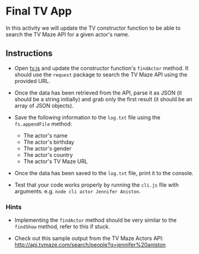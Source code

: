 # Final TV App

In this activity we will update the TV constructor function to be able to search the TV Maze API for a given actor's name.

## Instructions

* Open [tv.js](Unsolved/tv.js) and update the constructor function's `findActor` method. It should use the `request` package to search the TV Maze API using the provided URL.

* Once the data has been retrieved from the API, parse it as JSON (it should be a string initially) and grab only the first result (it should be an array of JSON objects).

* Save the following information to the `log.txt` file using the `fs.appendFile` method:

  * The actor's name
  * The actor's birthday
  * The actor's gender
  * The actor's country
  * The actor's TV Maze URL

* Once the data has been saved to the `log.txt` file, print it to the console.

* Test that your code works properly by running the `cli.js` file with arguments. e.g. `node cli actor Jennifer Aniston`.

### Hints

* Implementing the `findActor` method should be very similar to the `findShow` method, refer to this if stuck.

* Check out this sample output from the TV Maze Actors API: <http://api.tvmaze.com/search/people?q=jennifer%20aniston>
